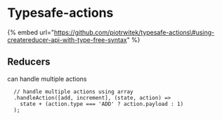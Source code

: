 # Typesafe-actions

{% embed url="https://github.com/piotrwitek/typesafe-actions\#using-createreducer-api-with-type-free-syntax" %}



## Reducers

can handle multiple actions

```text
  // handle multiple actions using array
  .handleAction([add, increment], (state, action) =>
    state + (action.type === 'ADD' ? action.payload : 1)
  );
```



